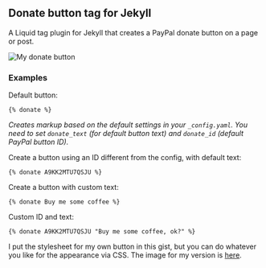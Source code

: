 ## Donate button tag for Jekyll

A Liquid tag plugin for Jekyll that creates a PayPal donate button on a page or post.

![My donate button](https://gist.github.com/raw/4108839/430ee1643fa77a18e22e6b5d624996a32c22edc8/DonateButton.gif)

### Examples

Default button:

	{% donate %}

*Creates markup based on the default settings in your `_config.yaml`. You need to set `donate_text` (for default button text) and `donate_id` (default PayPal button ID).*

Create a button using an ID different from the config, with default text:

	{% donate A9KK2MTU7QSJU %}


Create a button with custom text:

	{% donate Buy me some coffee %}

Custom ID and text:

	{% donate A9KK2MTU7QSJU "Buy me some coffee, ok?" %}


I put the stylesheet for my own button in this gist, but you can do whatever you like for the appearance via CSS. The image for my version is [here](http://assets.brettterpstra.com/donation2.png).
